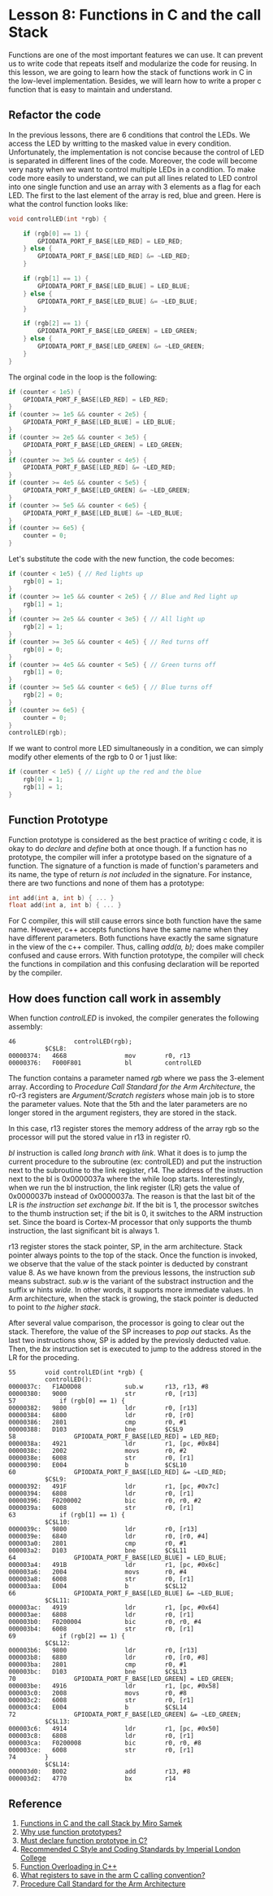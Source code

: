 # Lesson 8: Functions in C and the call Stack

Functions are one of the most important features we can use. It can prevent us to write code that repeats itself and modularize the code for reusing. In this lesson, we are going to learn how the stack of functions work in C in the low-level implementation. Besides, we will learn how to write a proper c function that is easy to maintain and understand. 

## Refactor the code 

In the previous lessons, there are 6 conditions that control the LEDs. We access the LED by writting to the masked value in every condition. Unfortunately, the implementation is not concise because the control of LED is separated in different lines of the code. Moreover, the code will become very nasty when we want to control multiple LEDs in a condition. To make code more easily to understand, we can put all lines related to LED control into one single function and use an array with 3 elements as a flag for each LED. The first to the last element of the array is red, blue and green. Here is what the control function looks like:

```c
void controlLED(int *rgb) {

    if (rgb[0] == 1) {
        GPIODATA_PORT_F_BASE[LED_RED] = LED_RED;
    } else {
        GPIODATA_PORT_F_BASE[LED_RED] &= ~LED_RED;
    }

    if (rgb[1] == 1) {
        GPIODATA_PORT_F_BASE[LED_BLUE] = LED_BLUE;
    } else {
        GPIODATA_PORT_F_BASE[LED_BLUE] &= ~LED_BLUE;
    }

    if (rgb[2] == 1) {
        GPIODATA_PORT_F_BASE[LED_GREEN] = LED_GREEN;
    } else {
        GPIODATA_PORT_F_BASE[LED_GREEN] &= ~LED_GREEN;
    }
}
``` 

The orginal code in the loop is the following:

```c
if (counter < 1e5) {
    GPIODATA_PORT_F_BASE[LED_RED] = LED_RED;
}
if (counter >= 1e5 && counter < 2e5) {
    GPIODATA_PORT_F_BASE[LED_BLUE] = LED_BLUE;
}
if (counter >= 2e5 && counter < 3e5) {
    GPIODATA_PORT_F_BASE[LED_GREEN] = LED_GREEN;
}
if (counter >= 3e5 && counter < 4e5) {
    GPIODATA_PORT_F_BASE[LED_RED] &= ~LED_RED;
}
if (counter >= 4e5 && counter < 5e5) {
    GPIODATA_PORT_F_BASE[LED_GREEN] &= ~LED_GREEN;
}
if (counter >= 5e5 && counter < 6e5) {
    GPIODATA_PORT_F_BASE[LED_BLUE] &= ~LED_BLUE;
}
if (counter >= 6e5) {
    counter = 0;
}

```

Let's substitute the code with the new function, the code becomes:
```c
if (counter < 1e5) { // Red lights up
    rgb[0] = 1;
}
if (counter >= 1e5 && counter < 2e5) { // Blue and Red light up
    rgb[1] = 1;
}
if (counter >= 2e5 && counter < 3e5) { // All light up
    rgb[2] = 1;
}
if (counter >= 3e5 && counter < 4e5) { // Red turns off
    rgb[0] = 0;
}
if (counter >= 4e5 && counter < 5e5) { // Green turns off
    rgb[1] = 0;
}
if (counter >= 5e5 && counter < 6e5) { // Blue turns off
    rgb[2] = 0;
}
if (counter >= 6e5) {
    counter = 0;
}
controlLED(rgb);
```

If we want to control more LED simultaneously in a condition, we can simply modify other elements of the rgb to 0 or 1 just like:
```c
if (counter < 1e5) { // Light up the red and the blue
    rgb[0] = 1;
    rgb[1] = 1;
}
```

## Function Prototype

Function prototype is considered as the best practice of writing c code, it is okay to do *declare* and *define* both at once though. If a function has no prototype, the compiler will infer a prototype based on the signature of a function. The signature of a function is made of function's parameters and its name, the type of return *is not included* in the signature. For instance, there are two functions and none of them has a prototype:

```c
int add(int a, int b) { ... }
float add(int a, int b) { ... }
```  

For C compiler, this will still cause errors since both function have the same name. However, c++ accepts functions have the same name when they have different parameters. Both functions have exactly the same signature in the view of the c++ compiler. Thus, calling *add(a, b);* does make compiler confused and cause errors. With function prototype, the compiler will check the functions in compilation and this confusing declaration will be reported by the compiler.


## How does function call work in assembly

When function *controlLED* is invoked, the compiler generates the following assembly:

```assembly
46                controlLED(rgb);
          $C$L8:
00000374:   4668                mov        r0, r13
00000376:   F000F801            bl         controlLED
```

The function contains a parameter named *rgb* where we pass the 3-element array. According to *Procedure Call Standard for the Arm Architecture*, the r0-r3 registers are *Argument/Scratch registers* whose main job is to store the parameter values. Note that the 5th and the later parameters are no longer stored in the argument registers, they are stored in the stack. 

In this case, r13 register stores the memory address of the array rgb so the processor will put the stored value in r13 in register r0. 

*bl* instruction is called *long branch with link*. What it does is to jump the current procedure to the subroutine (ex: controlLED) and put the instruction next to the subroutine to the link register, r14. The address of the instruction next to the bl is 0x0000037a where the while loop starts. Interestingly, when we run the bl instruction, the link register (LR) gets the value of 0x0000037b instead of 0x0000037a. The reason is that the last bit of the LR is *the instruction set exchange bit*. If the bit is 1, the processor switches to the thumb instruction set; if the bit is 0, it switches to the ARM instruction set. Since the board is Cortex-M processor that only supports the thumb instruction, the last significant bit is always 1.   

r13 register stores the stack pointer, SP, in the arm architecture. Stack pointer always points to the top of the stack. Once the function is invoked, we observe that the value of the stack pointer is deducted by constrant value 8. As we have known from the previous lessons, the instruction *sub* means substract. *sub.w* is the variant of the substract instruction and the suffix *w* hints *wide*. In other words, it supports more immediate values. In Arm architecture, when the stack is growing, the stack pointer is deducted to point to *the higher stack*. 

After several value comparison, the processor is going to clear out the stack. Therefore, the value of the SP increases to *pop out* stacks. As the last two instructions show, SP is added by the previosly deducted value. Then, the *bx* instruction set is executed to jump to the address stored in the LR for the proceding.  

```assembly
55        void controlLED(int *rgb) {
          controlLED():
0000037c:   F1AD0D08            sub.w      r13, r13, #8
00000380:   9000                str        r0, [r13]
57            if (rgb[0] == 1) {
00000382:   9800                ldr        r0, [r13]
00000384:   6800                ldr        r0, [r0]
00000386:   2801                cmp        r0, #1
00000388:   D103                bne        $C$L9
58                GPIODATA_PORT_F_BASE[LED_RED] = LED_RED;
0000038a:   4921                ldr        r1, [pc, #0x84]
0000038c:   2002                movs       r0, #2
0000038e:   6008                str        r0, [r1]
00000390:   E004                b          $C$L10
60                GPIODATA_PORT_F_BASE[LED_RED] &= ~LED_RED;
          $C$L9:
00000392:   491F                ldr        r1, [pc, #0x7c]
00000394:   6808                ldr        r0, [r1]
00000396:   F0200002            bic        r0, r0, #2
0000039a:   6008                str        r0, [r1]
63            if (rgb[1] == 1) {
          $C$L10:
0000039c:   9800                ldr        r0, [r13]
0000039e:   6840                ldr        r0, [r0, #4]
000003a0:   2801                cmp        r0, #1
000003a2:   D103                bne        $C$L11
64                GPIODATA_PORT_F_BASE[LED_BLUE] = LED_BLUE;
000003a4:   491B                ldr        r1, [pc, #0x6c]
000003a6:   2004                movs       r0, #4
000003a8:   6008                str        r0, [r1]
000003aa:   E004                b          $C$L12
66                GPIODATA_PORT_F_BASE[LED_BLUE] &= ~LED_BLUE;
          $C$L11:
000003ac:   4919                ldr        r1, [pc, #0x64]
000003ae:   6808                ldr        r0, [r1]
000003b0:   F0200004            bic        r0, r0, #4
000003b4:   6008                str        r0, [r1]
69            if (rgb[2] == 1) {
          $C$L12:
000003b6:   9800                ldr        r0, [r13]
000003b8:   6880                ldr        r0, [r0, #8]
000003ba:   2801                cmp        r0, #1
000003bc:   D103                bne        $C$L13
70                GPIODATA_PORT_F_BASE[LED_GREEN] = LED_GREEN;
000003be:   4916                ldr        r1, [pc, #0x58]
000003c0:   2008                movs       r0, #8
000003c2:   6008                str        r0, [r1]
000003c4:   E004                b          $C$L14
72                GPIODATA_PORT_F_BASE[LED_GREEN] &= ~LED_GREEN;
          $C$L13:
000003c6:   4914                ldr        r1, [pc, #0x50]
000003c8:   6808                ldr        r0, [r1]
000003ca:   F0200008            bic        r0, r0, #8
000003ce:   6008                str        r0, [r1]
74        }
          $C$L14:
000003d0:   B002                add        r13, #8
000003d2:   4770                bx         r14
```

## Reference
1. [Functions in C and the call Stack by Miro Samek](https://www.youtube.com/watch?v=pQs8vp7JOSk&list=PLPW8O6W-1chwyTzI3BHwBLbGQoPFxPAPM&index=34)
2. [Why use function prototypes?](https://stackoverflow.com/questions/21670671/why-use-function-prototypes)
3. [Must declare function prototype in C?](https://stackoverflow.com/questions/2575153/must-declare-function-prototype-in-c)
4. [Recommended C Style and Coding Standards by Imperial London College](https://www.doc.ic.ac.uk/lab/cplus/cstyle.html)
5. [Function Overloading in C++](https://www.csee.umbc.edu/courses/undergraduate/202/spring07/Lectures/ChangSynopses/modules/m04-overload/slides.php?print)
6. [What registers to save in the arm C calling convention?](https://stackoverflow.com/questions/261419/what-registers-to-save-in-the-arm-c-calling-convention)
7. [Procedure Call Standard for the Arm Architecture](https://developer.arm.com/documentation/ihi0042/latest)